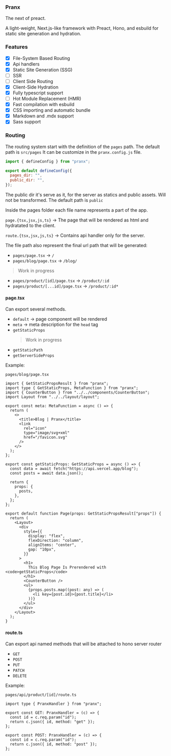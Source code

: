 ### Pranx

The next of preact.

A light-weight, Next.js-like framework with Preact, Hono, and esbuild for static site generation and hydration.

### Features

- [x] File-System Based Routing
- [x] Api handlers
- [x] Static Site Generation (SSG)
- [ ] SSR
- [ ] Client Side Routing
- [x] Client-Side Hydration
- [x] Fully typescript support
- [ ] Hot Module Replacement (HMR)
- [x] Fast compilation with esbuild
- [x] CSS importing and automatic bundle
- [x] Markdown and .mdx support
- [x] Sass support

### Routing

The routing system start with the definition of the `pages` path.
The default path is `src/pages`
It can be customize in the `pranx.config.js` file.

```js
import { defineConfig } from "pranx";

export default defineConfig({
  pages_dir: "",
  public_dir: "",
});
```

The public dir it's serve as it, for the server as statics and public assets. Will not be transformed.
The default path is `public`

Inside the pages folder each file name represents a part of the app.

`page.{tsx,jsx,js,ts}` -> The page that will be rendered as html and hydratated to the client.

`route.{tsx,jsx,js,ts}` -> Contains api handler only for the server.

The file path also represent the final url path that will be generated:

- `pages/page.tsx` -> `/`
- `pages/blog/page.tsx` -> `/blog/`

> Work in progress

- `pages/product/[id]/page.tsx` -> `/product/:id`
- `pages/product/[...id]/page.tsx` -> `/product/:id*`

#### page.tsx

Can export several methods.

- `default` -> page component will be rendered
- `meta` -> meta description for the `head` tag
- `getStaticProps`
  > Work in progress
- `getStaticPath`
- `getServerSideProps`

Example:

`pages/blog/page.tsx`

```tsx
import { GetStaticPropsResult } from "pranx";
import type { GetStaticProps, MetaFunction } from "pranx";
import { CounterButton } from "../../components/CounterButton";
import Layout from "../../layout/layout";

export const meta: MetaFunction = async () => {
  return (
    <>
      <title>Blog | Pranx</title>
      <link
        rel="icon"
        type="image/svg+xml"
        href="/favicon.svg"
      />
    </>
  );
};

export const getStaticProps: GetStaticProps = async () => {
  const data = await fetch("https://api.vercel.app/blog");
  const posts = await data.json();

  return {
    props: {
      posts,
    },
  };
};

export default function Page(props: GetStaticPropsResult["props"]) {
  return (
    <Layout>
      <div
        style={{
          display: "flex",
          flexDirection: "column",
          alignItems: "center",
          gap: "10px",
        }}
      >
        <h1>
          This Blog Page Is Prerendered with <code>getStaticProps</code>
        </h1>
        <CounterButton />
        <ul>
          {props.posts.map((post: any) => (
            <li key={post.id}>{post.title}</li>
          ))}
        </ul>
      </div>
    </Layout>
  );
}
```

#### route.ts

Can export api named methods that will be attached to hono server router

- `GET`
- `POST`
- `PUT`
- `PATCH`
- `DELETE`

Example:

`pages/api/product/[id]/route.ts`

```tsx
import type { PranxHandler } from "pranx";

export const GET: PranxHandler = (c) => {
  const id = c.req.param("id");
  return c.json({ id, method: "get" });
};

export const POST: PranxHandler = (c) => {
  const id = c.req.param("id");
  return c.json({ id, method: "post" });
};
```

